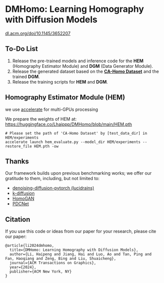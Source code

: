 # DMHomo: Learning Homography with Diffusion Models
[dl.acm.org/doi/10.1145/3652207](https://dl.acm.org/doi/10.1145/3652207)

## To-Do List
  1. Release the pre-trained models and inference code for the **HEM** (Homography Estimator Module) and **DGM** (Data Generator Module).
  2. Release the generated dataset based on the [**CA-Homo Dataset**](https://github.com/JirongZhang/DeepHomography) and the trained **DGM**.
  3. Release the training scripts for **HEM** and **DGM**.

## Homography Estimator Module (HEM)
we use [accelerate](https://huggingface.co/docs/accelerate/en/index) for multi-GPUs processing

We prepare the weights of HEM at: https://huggingface.co/Lhaippp/DMHomo/blob/main/HEM.pth
```
# Please set the path of 'CA-Homo Dataset' by [test_data_dir] in HEM/experiments
accelerate launch hem_evaluate.py --model_dir HEM/experiments --restore_file HEM.pth -ow
```

## Thanks
Our framework builds upon previous benchmarking works; we offer our gratitude to them, including, but not limited to:
- [denoising-diffusion-pytorch (lucidrains)](https://github.com/lucidrains/denoising-diffusion-pytorch)
- [k-diffusion](https://github.com/crowsonkb/k-diffusion)
- [HomoGAN](https://github.com/megvii-research/HomoGAN)
- [PDCNet](https://github.com/PruneTruong/DenseMatching)

## Citation
If you use this code or ideas from our paper for your research, please cite our paper:
```
@article{li2024dmhomo,
  title={DMHomo: Learning Homography with Diffusion Models},
  author={Li, Haipeng and Jiang, Hai and Luo, Ao and Tan, Ping and Fan, Haoqiang and Zeng, Bing and Liu, Shuaicheng},
  journal={ACM Transactions on Graphics},
  year={2024},
  publisher={ACM New York, NY}
}
```
